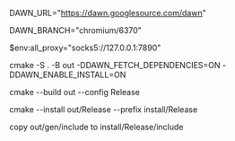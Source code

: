 
DAWN_URL="https://dawn.googlesource.com/dawn"

DAWN_BRANCH="chromium/6370"

$env:all_proxy="socks5://127.0.0.1:7890"

cmake -S . -B out -DDAWN_FETCH_DEPENDENCIES=ON -DDAWN_ENABLE_INSTALL=ON

cmake --build out --config Release

cmake --install out/Release --prefix install/Release

copy 
out/gen/include 
to
install/Release/include